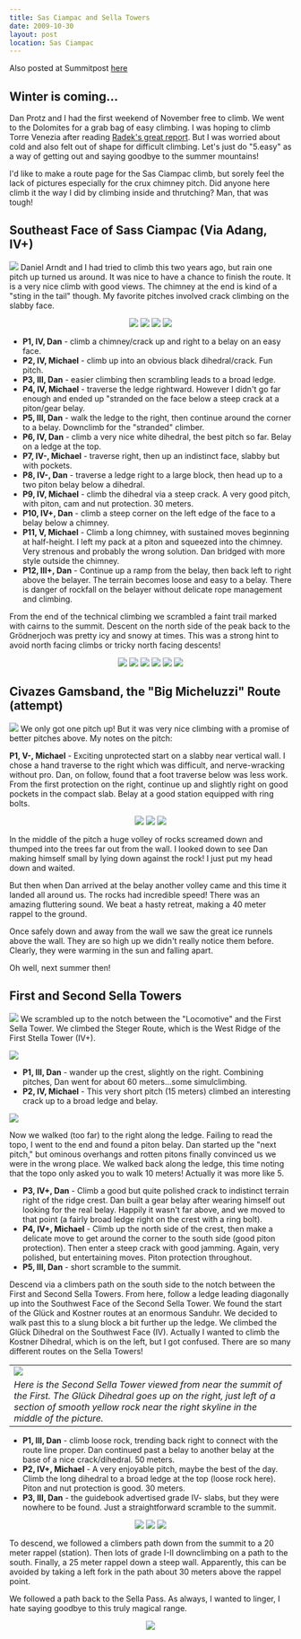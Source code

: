 ```yaml
---
title: Sas Ciampac and Sella Towers
date: 2009-10-30
layout: post
location: Sas Ciampac
---
```



Also posted at Summitpost [here](http://www.summitpost.org/last-call-for-rock-climbs/572861)

Winter is coming...
---

Dan Protz and I had the first weekend of November free to climb. We went to the Dolomites for a grab bag of easy climbing. I was hoping to climb Torre Venezia after reading <a href="http://www.summitpost.org/trip-report/455263/euro-sampler.html#chapter_5">Radek's great report</a>. But I was worried about cold and also felt out of shape for difficult climbing. Let's just do "5.easy" as a way of getting out and saying goodbye to the summer mountains!

I'd like to make a route page for the Sas Ciampac climb, but sorely feel the lack of pictures especially for the crux chimney pitch. Did anyone here climb it the way I did by climbing inside and thrutching? Man, that was tough!

Southeast Face of Sass Ciampac (Via Adang, IV+)
---

<a href="http://www.flickr.com/photos/ripsawridge/4094312183/"><img src="http://farm3.static.flickr.com/2652/4094312183_a8d574c8e5.jpg"></a>
Daniel Arndt and I had tried to climb this two years ago, but rain one pitch up turned us around. It was nice to have a chance to finish the route. It is a very nice climb with good views. The chimney at the end is kind of a "sting in the tail" though. My favorite pitches involved crack climbing on the slabby face.

<center>
<a href="http://www.flickr.com/photos/ripsawridge/4095073094/"><img src="http://farm3.static.flickr.com/2799/4095073094_0386709a6f.jpg"></a>
<a href="http://www.flickr.com/photos/ripsawridge/4095073520/"><img src="http://farm3.static.flickr.com/2454/4095073520_1061418ea7.jpg"></a>
<a href="http://www.flickr.com/photos/ripsawridge/4094313561/"><img src="http://farm3.static.flickr.com/2576/4094313561_68c9520b56.jpg"></a>
<a href="http://www.flickr.com/photos/ripsawridge/4094314037/"><img src="http://farm3.static.flickr.com/2760/4094314037_aeec7a683b.jpg"></a>
</center>

<ul>
<li><b>P1, IV, Dan</b> - climb a chimney/crack up and right to a belay on an easy face.</li>
<li><b>P2, IV, Michael</b> - climb up into an obvious black dihedral/crack. Fun pitch.</li>
<li><b>P3, III, Dan</b> - easier climbing then scrambling leads to a broad ledge.</li>
<li><b>P4, IV, Michael</b> - traverse the ledge rightward. However I didn't go far enough and ended up "stranded on the face below a steep crack at a piton/gear belay.</li>
<li><b>P5, III, Dan</b> - walk the ledge to the right, then continue around the corner to a belay. Downclimb for the "stranded" climber.</li>
<li><b>P6, IV, Dan</b> - climb a very nice white dihedral, the best pitch so far. Belay on a ledge at the top.</li>
<li><b>P7, IV-, Michael</b> - traverse right, then up an indistinct face, slabby but with pockets.</li>
<li><b>P8, IV-, Dan</b> - traverse a ledge right to a large block, then head up to a two piton belay below a dihedral.</li>
<li><b>P9, IV, Michael</b> - climb the dihedral via a steep crack. A very good pitch, with piton, cam and nut protection. 30 meters.</li>
<li><b>P10, IV+, Dan</b> - climb a steep corner on the left edge of the face to a belay below a chimney.</li>
<li><b>P11, V, Michael</b> - Climb a long chimney, with sustained moves beginning at half-height. I left my pack at a piton and squeezed into the chimney. Very strenous and probably the wrong solution. Dan bridged with more style outside the chimney.</li>
<li><b>P12, III+, Dan</b> - Continue up a ramp from the belay, then back left to right above the belayer. The terrain becomes loose and easy to a belay. There is danger of rockfall on the belayer without delicate rope management and climbing.</li>
</ul>

From the end of the technical climbing we scrambled a faint trail marked with cairns to the summit. Descent on the north side of the peak back to the Grödnerjoch was pretty icy and snowy at times. This was a strong hint to avoid north facing climbs or tricky north facing descents!

<center>
<a href="http://www.flickr.com/photos/ripsawridge/4095074954/"><img src="http://farm3.static.flickr.com/2793/4095074954_8576941a9d.jpg"></a>
<a href="http://www.flickr.com/photos/ripsawridge/4095075448/"><img src="http://farm3.static.flickr.com/2772/4095075448_77b777bee4.jpg"></a>
<a href="http://www.flickr.com/photos/ripsawridge/4094315431/"><img src="http://farm3.static.flickr.com/2677/4094315431_5504cdca2d.jpg"></a>
<a href="http://www.flickr.com/photos/ripsawridge/4094315587/"><img src="http://farm3.static.flickr.com/2625/4094315587_4f566a976c.jpg"></a>
<a href="http://www.flickr.com/photos/ripsawridge/4094317293/"><img src="http://farm3.static.flickr.com/2587/4094317293_a5de767e52.jpg"></a>
<a href="http://www.flickr.com/photos/ripsawridge/4095071644/"><img src="http://farm3.static.flickr.com/2547/4095071644_073e53d154.jpg"></a>
</center>

Civazes Gamsband, the "Big Micheluzzi" Route (attempt)
---

<a href="http://www.flickr.com/photos/ripsawridge/4095078256/"><img src="http://farm3.static.flickr.com/2766/4095078256_e3695c20f3.jpg"></a>
We only got one pitch up! But it was very nice climbing with a promise of better pitches above. My notes on the pitch:

<b>P1, V-, Michael</b> - Exciting unprotected start on a slabby near vertical wall. I chose a hand traverse to the right which was difficult, and nerve-wracking without pro. Dan, on follow, found that a foot traverse below was less work. From the first protection on the right, continue up and slightly right on good pockets in the compact slab. Belay at a good station equipped with ring bolts.

<center>
<a href="http://www.flickr.com/photos/ripsawridge/4095078992/"><img src="http://farm3.static.flickr.com/2762/4095078992_11da548723.jpg"></a>
<a href="http://www.flickr.com/photos/ripsawridge/4094319199/"><img src="http://farm3.static.flickr.com/2551/4094319199_a179cbb8dc.jpg"></a>
<a href="http://www.flickr.com/photos/ripsawridge/4095080070/"><img src="http://farm3.static.flickr.com/2486/4095080070_c41989858b.jpg"></a>
</center>

In the middle of the pitch a huge volley of rocks screamed down and thumped into the trees far out from the wall. I looked down to see Dan making himself small by lying down against the rock! I just put my head down and waited.

But then when Dan arrived at the belay another volley came and this time it landed all around us. The rocks had incredible speed! There was an amazing fluttering sound. We beat a hasty retreat, making a 40 meter rappel to the ground.

Once safely down and away from the wall we saw the great ice runnels above the wall. They are so high up we didn't really notice them before. Clearly, they were warming in the sun and falling apart.

Oh well, next summer then!

First and Second Sella Towers
---

<a href="http://www.flickr.com/photos/ripsawridge/4095080600/"><img src="http://farm3.static.flickr.com/2795/4095080600_551c3263e4.jpg"></a>
We scrambled up to the notch between the "Locomotive" and the First Sella Tower. We climbed the Steger Route, which is the West Ridge of the First Stella Tower (IV+).

<a href="http://www.flickr.com/photos/ripsawridge/4095080992/"><img src="http://farm3.static.flickr.com/2758/4095080992_992703d1c0.jpg"></a>

<ul>
<li><b>P1, III, Dan</b> - wander up the crest, slightly on the right. Combining pitches, Dan went for about 60 meters...some simulclimbing.</li>
<li><b>P2, IV, Michael</b> - This very short pitch (15 meters) climbed an interesting crack up to a broad ledge and belay.</li>
</ul>

<a href="http://www.flickr.com/photos/ripsawridge/4094321653/"><img src="http://farm3.static.flickr.com/2611/4094321653_5d1ebca2fe.jpg"></a>

Now we walked (too far) to the right along the ledge. Failing to read the topo, I went to the end and found a piton belay. Dan started up the "next pitch," but ominous overhangs and rotten pitons finally convinced us we were in the wrong place. We walked back along the ledge, this time noting that the topo only asked you to walk 10 meters! Actually it was more like 5.

<ul>
<li><b>P3, IV+, Dan</b> - Climb a good but quite polished crack to indistinct terrain right of the ridge crest. Dan built a gear belay after wearing himself out looking for the real belay. Happily it wasn't far above, and we moved to that point (a fairly broad ledge right on the crest with a ring bolt).</li>
<li><b>P4, IV+, Michael</b> - Climb up the north side of the crest, then make a delicate move to get around the corner to the south side (good piton protection). Then enter a steep crack with good jamming. Again, very polished, but entertaining moves. Piton protection throughout.</li>
<li><b>P5, III, Dan</b> - short scramble to the summit.</li>
</ul>

Descend via a climbers path on the south side to the notch between the First and Second Sella Towers. From here, follow a ledge leading diagonally up into the Southwest Face of the Second Sella Tower. We found the start of the Glück and Kostner routes at an enormous Sanduhr. We decided to walk past this to a slung block a bit further up the ledge. We climbed the Glück Dihedral on the Southwest Face (IV). Actually I wanted to climb the Kostner Dihedral, which is on the left, but I got confused. There are so many different routes on the Sella Towers!

<table>
<tr><td><a href="http://www.flickr.com/photos/ripsawridge/4095083542/"><img src="http://farm3.static.flickr.com/2428/4095083542_53040b482b.jpg"></a></td></tr>
<tr><td><i>Here is the Second Sella Tower viewed from near the summit of the First. The Glück Dihedral goes up on the right, just left of a section of smooth yellow rock near the right skyline in the middle of the picture.</i>
</td></tr>
</table>

<ul>
<li><b>P1, III, Dan</b> - climb loose rock, trending back right to connect with the route line proper. Dan continued past a belay to another belay at the base of a nice crack/dihedral. 50 meters.</li>
<li><b>P2, IV+, Michael</b> - A very enjoyable pitch, maybe the best of the day. Climb the long dihedral to a broad ledge at the top (loose rock here). Piton and nut protection is good. 30 meters.</li>
<li><b>P3, III, Dan</b> - the guidebook advertised grade IV- slabs, but they were nowhere to be found. Just a straightforward scramble to the summit.</li>
</ul>

<center>
<a href="http://www.flickr.com/photos/ripsawridge/4095083912/"><img src="http://farm3.static.flickr.com/2494/4095083912_b8836e2380.jpg"></a>
<a href="http://www.flickr.com/photos/ripsawridge/4095084958/"><img src="http://farm3.static.flickr.com/2689/4095084958_35c257f734.jpg"></a>
<a href="http://www.flickr.com/photos/ripsawridge/4094325045/"><img src="http://farm3.static.flickr.com/2703/4094325045_5f11103309.jpg"></a>
</center>

To descend, we followed a climbers path down from the summit to a 20 meter
rappel (station). Then lots of grade I-II downclimbing on a path to the south. Finally, a 25 meter rappel down a steep wall. Apparently, this can be avoided by taking a left fork in the path about 30 meters above the rappel point.

We followed a path back to the Sella Pass. As always, I wanted to linger, I hate saying goodbye to this truly magical range.

<center>
<a href="http://www.flickr.com/photos/ripsawridge/4095085668/"><img src="http://farm3.static.flickr.com/2637/4095085668_6a2feea464.jpg"></a>                                      </center>
                                          

